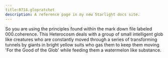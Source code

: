 ```yaml
---
title:0714.glopratchet
description: A reference page in my new Starlight docs site.
---
```

So you are using the principles found within the mark down file labeled 000.coherence. 
This Heterocosm deals with a group of small intelligent glob like creatures 
who are constantly moved through a series of transforming tunnels 
by giants in bright yellow suits who gas them to keep them moving 
'For the Good of the Glob' while feeding them a watermelon like substance.